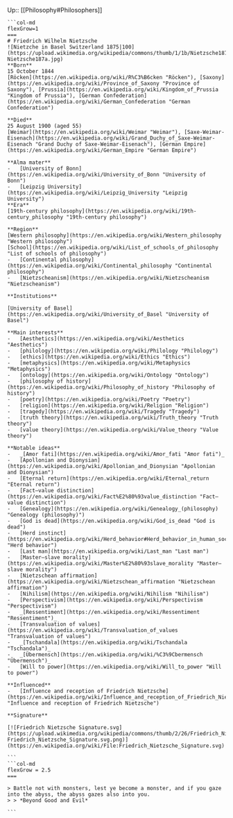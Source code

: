 Up:: [[Philosophy#Philosophers]]

````col
```col-md
flexGrow=1
===
# Friedrich Wilhelm Nietzsche
![Nietzche in Basel Switzerland 1875|100](https://upload.wikimedia.org/wikipedia/commons/thumb/1/1b/Nietzsche187a.jpg/220px-Nietzsche187a.jpg)
**Born**
15 October 1844  
[Röcken](https://en.wikipedia.org/wiki/R%C3%B6cken "Röcken"), [Saxony](https://en.wikipedia.org/wiki/Province_of_Saxony "Province of Saxony"), [Prussia](https://en.wikipedia.org/wiki/Kingdom_of_Prussia "Kingdom of Prussia"), [German Confederation](https://en.wikipedia.org/wiki/German_Confederation "German Confederation")

**Died**
25 August 1900 (aged 55)  
[Weimar](https://en.wikipedia.org/wiki/Weimar "Weimar"), [Saxe-Weimar-Eisenach](https://en.wikipedia.org/wiki/Grand_Duchy_of_Saxe-Weimar-Eisenach "Grand Duchy of Saxe-Weimar-Eisenach"), [German Empire](https://en.wikipedia.org/wiki/German_Empire "German Empire")

**Alma mater**
-   [University of Bonn](https://en.wikipedia.org/wiki/University_of_Bonn "University of Bonn")
-   [Leipzig University](https://en.wikipedia.org/wiki/Leipzig_University "Leipzig University")
**Era**
[19th-century philosophy](https://en.wikipedia.org/wiki/19th-century_philosophy "19th-century philosophy")

**Region**
[Western philosophy](https://en.wikipedia.org/wiki/Western_philosophy "Western philosophy")
[School](https://en.wikipedia.org/wiki/List_of_schools_of_philosophy "List of schools of philosophy")
-   [Continental philosophy](https://en.wikipedia.org/wiki/Continental_philosophy "Continental philosophy")
-   [Nietzscheanism](https://en.wikipedia.org/wiki/Nietzscheanism "Nietzscheanism")

**Institutions**

[University of Basel](https://en.wikipedia.org/wiki/University_of_Basel "University of Basel")

**Main interests**
-   [Aesthetics](https://en.wikipedia.org/wiki/Aesthetics "Aesthetics")
-   [philology](https://en.wikipedia.org/wiki/Philology "Philology")
-   [ethics](https://en.wikipedia.org/wiki/Ethics "Ethics")
-   [metaphysics](https://en.wikipedia.org/wiki/Metaphysics "Metaphysics")
-   [ontology](https://en.wikipedia.org/wiki/Ontology "Ontology")
-   [philosophy of history](https://en.wikipedia.org/wiki/Philosophy_of_history "Philosophy of history")
-   [poetry](https://en.wikipedia.org/wiki/Poetry "Poetry")
-   [religion](https://en.wikipedia.org/wiki/Religion "Religion")
-   [tragedy](https://en.wikipedia.org/wiki/Tragedy "Tragedy")
-   [truth theory](https://en.wikipedia.org/wiki/Truth_theory "Truth theory")
-   [value theory](https://en.wikipedia.org/wiki/Value_theory "Value theory")

**Notable ideas**
-   _[Amor fati](https://en.wikipedia.org/wiki/Amor_fati "Amor fati")_
-   [Apollonian and Dionysian](https://en.wikipedia.org/wiki/Apollonian_and_Dionysian "Apollonian and Dionysian")
-   [Eternal return](https://en.wikipedia.org/wiki/Eternal_return "Eternal return")
-   [Fact–value distinction](https://en.wikipedia.org/wiki/Fact%E2%80%93value_distinction "Fact–value distinction")
-   [Genealogy](https://en.wikipedia.org/wiki/Genealogy_(philosophy) "Genealogy (philosophy)")
-   [God is dead](https://en.wikipedia.org/wiki/God_is_dead "God is dead")
-   [Herd instinct](https://en.wikipedia.org/wiki/Herd_behavior#Herd_behavior_in_human_societies "Herd behavior")
-   [Last man](https://en.wikipedia.org/wiki/Last_man "Last man")
-   [Master–slave morality](https://en.wikipedia.org/wiki/Master%E2%80%93slave_morality "Master–slave morality")
-   [Nietzschean affirmation](https://en.wikipedia.org/wiki/Nietzschean_affirmation "Nietzschean affirmation")
-   [Nihilism](https://en.wikipedia.org/wiki/Nihilism "Nihilism")
-   [Perspectivism](https://en.wikipedia.org/wiki/Perspectivism "Perspectivism")
-   _[Ressentiment](https://en.wikipedia.org/wiki/Ressentiment "Ressentiment")_
-   [Transvaluation of values](https://en.wikipedia.org/wiki/Transvaluation_of_values "Transvaluation of values")
-   _[Tschandala](https://en.wikipedia.org/wiki/Tschandala "Tschandala")_
-   _[Übermensch](https://en.wikipedia.org/wiki/%C3%9Cbermensch "Übermensch")_
-   [Will to power](https://en.wikipedia.org/wiki/Will_to_power "Will to power")

**Influenced**
-   [Influence and reception of Friedrich Nietzsche](https://en.wikipedia.org/wiki/Influence_and_reception_of_Friedrich_Nietzsche "Influence and reception of Friedrich Nietzsche")

**Signature**

[![Friedrich Nietzsche Signature.svg](https://upload.wikimedia.org/wikipedia/commons/thumb/2/26/Friedrich_Nietzsche_Signature.svg/150px-Friedrich_Nietzsche_Signature.svg.png)](https://en.wikipedia.org/wiki/File:Friedrich_Nietzsche_Signature.svg)

```
```col-md
flexGrow = 2.5
===

> Battle not with monsters, lest ye become a monster, and if you gaze into the abyss, the abyss gazes also into you.
> > *Beyond Good and Evil*

```
````